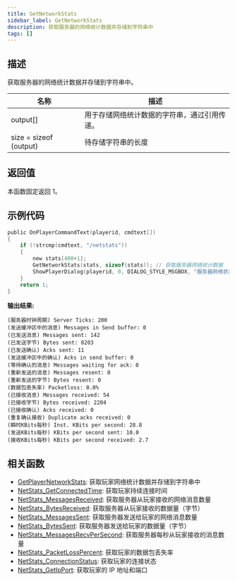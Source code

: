 ```yaml
---
title: GetNetworkStats
sidebar_label: GetNetworkStats
description: 获取服务器的网络统计数据并存储到字符串中
tags: []
---
```


## 描述

获取服务器的网络统计数据并存储到字符串中。

| 名称                   | 描述                                         |
| ---------------------- | -------------------------------------------- |
| output[]               | 用于存储网络统计数据的字符串，通过引用传递。 |
| size = sizeof (output) | 待存储字符串的长度                           |

## 返回值

本函数固定返回 1。

## 示例代码

```c
public OnPlayerCommandText(playerid, cmdtext[])
{
    if (!strcmp(cmdtext, "/netstats"))
    {
        new stats[400+1];
        GetNetworkStats(stats, sizeof(stats)); // 获取服务器网络统计数据
        ShowPlayerDialog(playerid, 0, DIALOG_STYLE_MSGBOX, "服务器网络状态", stats, "关闭", "");
    }
    return 1;
}
```

**输出结果:**

```
(服务器时钟周期) Server Ticks: 200
(发送缓冲区中的消息) Messages in Send buffer: 0
(已发送消息) Messages sent: 142
(已发送字节) Bytes sent: 8203
(已发送确认) Acks sent: 11
(发送缓冲区中的确认) Acks in send buffer: 0
(等待确认的消息) Messages waiting for ack: 0
(重新发送的消息) Messages resent: 0
(重新发送的字节) Bytes resent: 0
(数据包丢失率) Packetloss: 0.0%
(已接收消息) Messages received: 54
(已接收字节) Bytes received: 2204
(已接收确认) Acks received: 0
(重复确认接收) Duplicate acks received: 0
(瞬时KBits每秒) Inst. KBits per second: 28.8
(发送KBits每秒) KBits per second sent: 10.0
(接收KBits每秒) KBits per second received: 2.7
```

## 相关函数

- [GetPlayerNetworkStats](GetPlayerNetworkStats): 获取玩家网络统计数据并存储到字符串中
- [NetStats_GetConnectedTime](NetStats_GetConnectedTime): 获取玩家持续连接时间
- [NetStats_MessagesReceived](NetStats_MessagesReceived): 获取服务器从玩家接收的网络消息数量
- [NetStats_BytesReceived](NetStats_BytesReceived): 获取服务器从玩家接收的数据量（字节）
- [NetStats_MessagesSent](NetStats_MessagesSent): 获取服务器发送给玩家的网络消息数量
- [NetStats_BytesSent](NetStats_BytesSent): 获取服务器发送给玩家的数据量（字节）
- [NetStats_MessagesRecvPerSecond](NetStats_MessagesRecvPerSecond): 获取服务器每秒从玩家接收的消息数量
- [NetStats_PacketLossPercent](NetStats_PacketLossPercent): 获取玩家的数据包丢失率
- [NetStats_ConnectionStatus](NetStats_ConnectionStatus): 获取玩家的连接状态
- [NetStats_GetIpPort](NetStats_GetIpPort): 获取玩家的 IP 地址和端口
